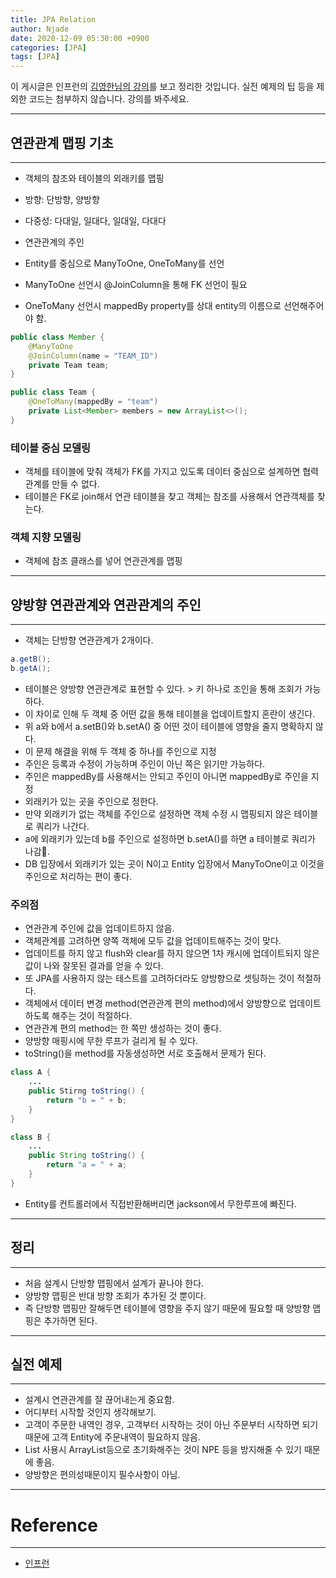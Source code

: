 ```yaml
---
title: JPA Relation
author: Njade
date: 2020-12-09 05:30:00 +0900
categories: [JPA]
tags: [JPA]
---
```


이 게시글은 인프런의 [김영한님의 강의](https://www.inflearn.com/course/ORM-JPA-Basic)를 보고 정리한 것입니다.
실전 예제의 팁 등을 제외한 코드는 첨부하지 않습니다. 강의를 봐주세요.

---

## 연관관계 맵핑 기초
---
* 객체의 참조와 테이블의 외래키를 맵핑
* 방향: 단방향, 양방향
* 다중성: 다대일, 일대다, 일대일, 다대다
* 연관관계의 주인

* Entity를 중심으로 ManyToOne, OneToMany를 선언
* ManyToOne 선언시 @JoinColumn을 통해 FK 선언이 필요
* OneToMany 선언시 mappedBy property를 상대 entity의 이름으로 선언해주어야 함.
```java
public class Member {
    @ManyToOne
    @JoinColumn(name = "TEAM_ID")
    private Team team;
}

public class Team {
    @OneToMany(mappedBy = "team")
    private List<Member> members = new ArrayList<>();
}
```
### 테이블 중심 모델링
* 객체를 테이블에 맞춰 객체가 FK를 가지고 있도록 데이터 중심으로 설계하면 협력관계를 만들 수 없다.
* 테이블은 FK로 join해서 연관 테이블을 찾고 객체는 참조를 사용해서 연관객체를 찾는다.

### 객체 지향 모델링
* 객체에 참조 클래스를 넣어 연관관계를 맵핑

---

## 양방향 연관관계와 연관관계의 주인
---
* 객체는 단방향 연관관계가 2개이다.
```java
a.getB();
b.getA();
```
* 테이블은 양방향 연관관계로 표현할 수 있다. > 키 하나로 조인을 통해 조회가 가능하다.
* 이 차이로 인해 두 객체 중 어떤 값을 통해 테이블을 업데이트할지 혼란이 생긴다.
* 위 a와 b에서 a.setB()와 b.setA() 중 어떤 것이 테이블에 영향을 줄지 명확하지 않다.
* 이 문제 해결을 위해 두 객체 중 하나를 주인으로 지정
* 주인은 등록과 수정이 가능하며 주인이 아닌 쪽은 읽기만 가능하다.
* 주인은 mappedBy를 사용해서는 안되고 주인이 아니면 mappedBy로 주인을 지정
* 외래키가 있는 곳을 주인으로 정한다.
* 만약 외래키가 없는 객체를 주인으로 설정하면 객체 수정 시 맵핑되지 않은 테이블로 쿼리가 나간다.
* a에 외래키가 있는데 b를 주인으로 설정하면 b.setA()를 하면 a 테이블로 쿼리가 나감.
* DB 입장에서 외래키가 있는 곳이 N이고 Entity 입장에서 ManyToOne이고 이것을 주인으로 처리하는 편이 좋다.

### 주의점
* 연관관계 주인에 값을 업데이트하지 않음.
* 객체관계를 고려하면 양쪽 객체에 모두 값을 업데이트해주는 것이 맞다.
* 업데이트를 하지 않고 flush와 clear를 하지 않으면 1차 캐시에 업데이트되지 않은 값이 나와 잘못된 결과를 얻을 수 있다.
* 또 JPA를 사용하지 않는 테스트를 고려하더라도 양방향으로 셋팅하는 것이 적절하다.
* 객체에서 데이터 변경 method(연관관계 편의 method)에서 양방향으로 업데이트하도록 해주는 것이 적절하다.
* 연관관계 편의 method는 한 쪽만 생성하는 것이 좋다.
* 양방향 매핑시에 무한 루프가 걸리게 될 수 있다.
* toString()을 method를 자동생성하면 서로 호출해서 문제가 된다. 
```java
class A {
    ...
    public Stirng toString() {
        return "b = " + b; 
    }
}

class B {
    ...
    public String toString() {
        return "a = " + a;
    }
}
```
* Entity를 컨트롤러에서 직접반환해버리면 jackson에서 무한루프에 빠진다.

---

## 정리
---
* 처음 설계시 단방향 맵핑에서 설계가 끝나야 한다.
* 양방향 맵핑은 반대 방향 조회가 추가된 것 뿐이다.
* 즉 단방향 맵핑만 잘해두면 테이블에 영향을 주지 않기 때문에 필요할 때 양방향 맵핑은 추가하면 된다. 

---

## 실전 예제
---
* 설계시 연관관계를 잘 끊어내는게 중요함.
* 어디부터 시작할 것인지 생각해보기.
* 고객이 주문한 내역인 경우, 고객부터 시작하는 것이 아닌 주문부터 시작하면 되기 때문에 고객 Entity에 주문내역이 필요하지 않음.
* List 사용시 ArrayList등으로 초기화해주는 것이 NPE 등을 방지해줄 수 있기 때문에 좋음.
* 양방향은 편의성때문이지 필수사항이 아님.

---

# Reference
---
- [인프런](https://www.inflearn.com/course/ORM-JPA-Basic)
